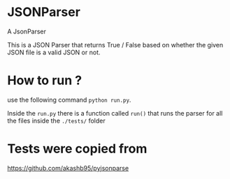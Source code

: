 # JSONParser
A JsonParser

This is a JSON Parser that returns True / False based on whether the given JSON file is a valid JSON or not.

# How to run ? 
use the following command `python run.py`.

Inside the `run.py` there is a function called `run()` that runs the parser for all the files inside the `./tests/` folder


# Tests were copied from 
https://github.com/akashb95/pyjsonparse
